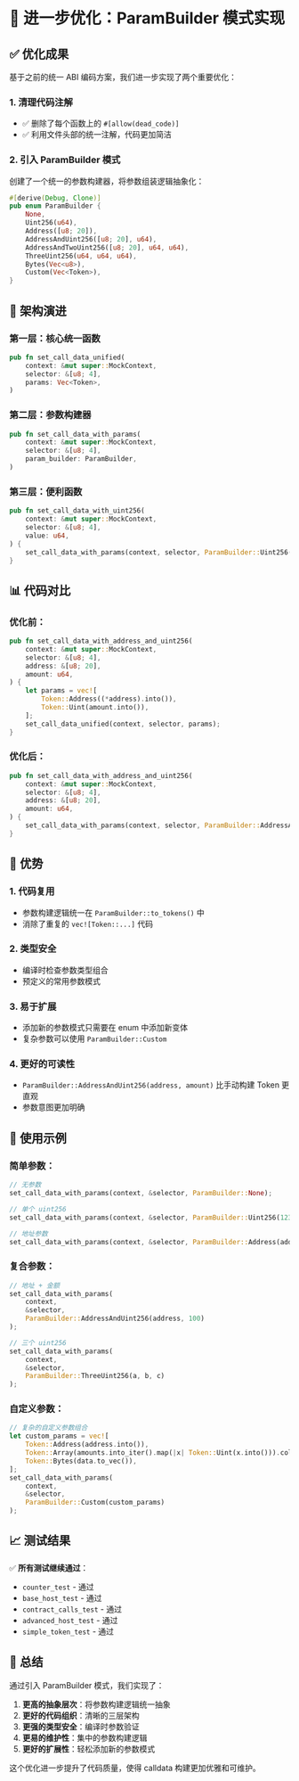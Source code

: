 # 🚀 进一步优化：ParamBuilder 模式实现

## ✅ 优化成果

基于之前的统一 ABI 编码方案，我们进一步实现了两个重要优化：

### 1. 清理代码注解
- ✅ 删除了每个函数上的 `#[allow(dead_code)]`
- ✅ 利用文件头部的统一注解，代码更加简洁

### 2. 引入 ParamBuilder 模式
创建了一个统一的参数构建器，将参数组装逻辑抽象化：

```rust
#[derive(Debug, Clone)]
pub enum ParamBuilder {
    None,
    Uint256(u64),
    Address([u8; 20]),
    AddressAndUint256([u8; 20], u64),
    AddressAndTwoUint256([u8; 20], u64, u64),
    ThreeUint256(u64, u64, u64),
    Bytes(Vec<u8>),
    Custom(Vec<Token>),
}
```

## 🔄 架构演进

### 第一层：核心统一函数
```rust
pub fn set_call_data_unified(
    context: &mut super::MockContext,
    selector: &[u8; 4],
    params: Vec<Token>,
)
```

### 第二层：参数构建器
```rust
pub fn set_call_data_with_params(
    context: &mut super::MockContext,
    selector: &[u8; 4],
    param_builder: ParamBuilder,
)
```

### 第三层：便利函数
```rust
pub fn set_call_data_with_uint256(
    context: &mut super::MockContext,
    selector: &[u8; 4],
    value: u64,
) {
    set_call_data_with_params(context, selector, ParamBuilder::Uint256(value));
}
```

## 📊 代码对比

### 优化前：
```rust
pub fn set_call_data_with_address_and_uint256(
    context: &mut super::MockContext,
    selector: &[u8; 4],
    address: &[u8; 20],
    amount: u64,
) {
    let params = vec![
        Token::Address((*address).into()),
        Token::Uint(amount.into()),
    ];
    set_call_data_unified(context, selector, params);
}
```

### 优化后：
```rust
pub fn set_call_data_with_address_and_uint256(
    context: &mut super::MockContext,
    selector: &[u8; 4],
    address: &[u8; 20],
    amount: u64,
) {
    set_call_data_with_params(context, selector, ParamBuilder::AddressAndUint256(*address, amount));
}
```

## 🎯 优势

### 1. 代码复用
- 参数构建逻辑统一在 `ParamBuilder::to_tokens()` 中
- 消除了重复的 `vec![Token::...]` 代码

### 2. 类型安全
- 编译时检查参数类型组合
- 预定义的常用参数模式

### 3. 易于扩展
- 添加新的参数模式只需要在 enum 中添加新变体
- 复杂参数可以使用 `ParamBuilder::Custom`

### 4. 更好的可读性
- `ParamBuilder::AddressAndUint256(address, amount)` 比手动构建 Token 更直观
- 参数意图更加明确

## 🚀 使用示例

### 简单参数：
```rust
// 无参数
set_call_data_with_params(context, &selector, ParamBuilder::None);

// 单个 uint256
set_call_data_with_params(context, &selector, ParamBuilder::Uint256(123));

// 地址参数
set_call_data_with_params(context, &selector, ParamBuilder::Address(address));
```

### 复合参数：
```rust
// 地址 + 金额
set_call_data_with_params(
    context, 
    &selector, 
    ParamBuilder::AddressAndUint256(address, 100)
);

// 三个 uint256
set_call_data_with_params(
    context, 
    &selector, 
    ParamBuilder::ThreeUint256(a, b, c)
);
```

### 自定义参数：
```rust
// 复杂的自定义参数组合
let custom_params = vec![
    Token::Address(address.into()),
    Token::Array(amounts.into_iter().map(|x| Token::Uint(x.into())).collect()),
    Token::Bytes(data.to_vec()),
];
set_call_data_with_params(
    context, 
    &selector, 
    ParamBuilder::Custom(custom_params)
);
```

## 📈 测试结果

✅ **所有测试继续通过**：
- `counter_test` - 通过
- `base_host_test` - 通过
- `contract_calls_test` - 通过  
- `advanced_host_test` - 通过
- `simple_token_test` - 通过

## 📝 总结

通过引入 ParamBuilder 模式，我们实现了：

1. **更高的抽象层次**：将参数构建逻辑统一抽象
2. **更好的代码组织**：清晰的三层架构
3. **更强的类型安全**：编译时参数验证
4. **更易的维护性**：集中的参数构建逻辑
5. **更好的扩展性**：轻松添加新的参数模式

这个优化进一步提升了代码质量，使得 calldata 构建更加优雅和可维护。